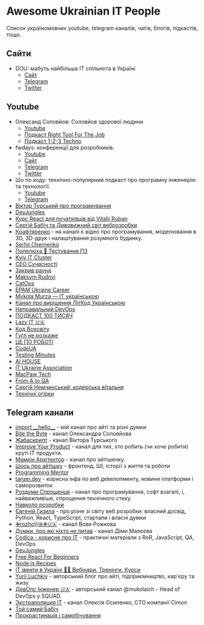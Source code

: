 # Awesome Ukrainian IT People

Список україномовних youtube, telegram каналів, чатів, блогів, підкастів, тощо.

## Сайти

- DOU: мабуть найбільша IT спільнота в Україні
    - [Сайт](https://dou.ua/)
    - [Telegram](https://t.me/doucommunity)
    - [Twitter](https://twitter.com/doucommunity)
 
## Youtube

- Олександ Соловйов: Соловйов здорової людини
    - [Youtube](https://www.youtube.com/@asolovyov)
    - [Подкаст Right Tool For The Job](https://www.youtube.com/playlist?list=PLPcgQFk9n9y9kc6MilJKf9EXhe_RbcpAu)
    - [Подкаст 1-2-3 Techno](https://www.youtube.com/playlist?list=PLwj_3ikgO3CLGGQ_xuXv8DG1upc_ih8SG)
- fwdays: конференції для розробників.
    - [Youtube](https://www.youtube.com/@fwdays)
    - [Сайт](https://fwdays.com/)
    - [Telegram](https://t.me/fwdays)
    - [Twitter](https://twitter.com/fwdays)
- Шо по коду: технічно-популярний подкаст про програмну інженерію та технології.
    - [Youtube](https://www.youtube.com/@shopokodu)
    - [Telegram](https://t.me/shopokodu)
- [Віктор Турський про програмування](https://www.youtube.com/@AboutProgramming)
- [DevJungles](https://www.youtube.com/@DevJungles)
- [Курс React для початківців від Vitalii Ruban](https://www.youtube.com/@reactdev)
- [Сергій Бабіч та Дивовижний світ веброзробки](https://www.youtube.com/@babichweb/videos)
- [Крафтяренко](https://www.youtube.com/@craftiarenko) - на каналі є відео про програмування, моделювання в 3D, 3D-друк і налаштування розумного будинку.
- [Serhii Chernenko](https://www.youtube.com/@serhii.chernenko)
- [Попелюха 👾 Тестування ПЗ](https://www.youtube.com/@Popeliuha)
- [Kyiv IT Cluster](https://www.youtube.com/@kyivitcluster)
- [CEO Сучасності](https://www.youtube.com/@ceo3307)
- [Закрив раунд](https://www.youtube.com/@zakryvlive)
- [Maksym Rudnyi](https://www.youtube.com/@MaksymRudnyi)
- [CatOps](https://www.youtube.com/@catops)
- [EPAM Ukraine Career](https://www.youtube.com/@epamuacareer)
- [Mykola Murza — IT українською](https://www.youtube.com/@mykolamurza)
- [Канал про вирішення ЛітКод Українською](https://www.youtube.com/@leetcodeUA)
- [Неправильний DevOps](https://www.youtube.com/@DenysVasyliev)
- [ПОДКАСТ 100 ТИСЯЧ](https://www.youtube.com/@podcast.100k)
- [Lazy IT 🇺🇦](https://www.youtube.com/@Lazy_IT)
- [Код Всесвіту](https://www.youtube.com/@kod_vsesvitu)
- [Гугл не розкаже](https://www.youtube.com/@guglnerozkazhe-podcast)
- [ЦЕ ПО РОБОТІ](https://www.youtube.com/@forworkpodcast)
- [CodeUA](https://www.youtube.com/@CodeUA)
- [Testing Minutes](https://www.youtube.com/@TestingMinutes)
- [AI HOUSE](https://www.youtube.com/@aihouse_ukraine)
- [IT Ukraine Association](https://www.youtube.com/@ITUkraineAssociation)
- [MacPaw Tech](https://www.youtube.com/@MacPawTech)
- [From A to QA](https://www.youtube.com/@from_a_to_qa)
- [Сергій Немчинський: кодерська вітальня](https://www.youtube.com/@SerhiiNemchynskyi)
- [Технічні огірки](https://www.youtube.com/@tech.cucumbers)

## Telegram канали

- [import \_\_hello\_\_](https://t.me/import_hello) - мій канал про айті та різні думки
- [Bite the Byte](https://t.me/bitethebyte) - канал Олександра Соловйова
- [Жабаскрипт](https://t.me/jabascript) - канал Віктора Турського
- [Improve Your Product](https://t.me/toceo) - канал для тих, хто робить (чи хоче робити) круті IT продукти.
- [Мамкін Архітектор](https://t.me/mamkin_architect) - канал про айтішечку. 
- [Шось про айтішку](https://t.me/frontender_clj) - фронтенд, ШІ, історії з життя та роботи
- [Programming Mentor](https://t.me/programmingmentor)
- [targer.dev](https://t.me/targer_dev) - корисна інфа по веб девелопменту, новини платформи і саморозвиток
- [Роздуми Спрощенця](https://t.me/decomplexifier) - канал про програмування, софт взагалі, і, найважливіше, спрощення технічного стеку.
- [Навколо розробки](https://t.me/this_is_pythonic)
- [Євгеній Гизила](https://t.me/hyzyla_blog) - про різне зі світу веб розробки: власний досвід, Python, React, TypeScript, стартапи і власні думки
- [✙rozho)))k✙🇺🇦](https://t.me/full_of_hatred) - канал Вови Рожкова
- [Думки, про які ніхто не питав](https://t.me/youneverasked) - канал Діми Малєєва
- [Codica - корисне про IT](https://t.me/codica) - практичні матеріали з RoR, JavaScript, QA, DevOps
- [DevJungles](https://t.me/DevJungles)
- [Free React For Beginners](https://t.me/reactbeginners)
- [Node.js Recipes](https://t.me/node_recipes)
- [IT івенти в Україні 🧑‍💻 Вебінари, Тренінги, Курси](https://t.me/+NCpbHgiY8pZhZjZi)
- [Yurii Luchkiv](https://t.me/yyluchkiv_blog) - авторський блог про айті, підприємництво, кар'єру та жизу
- [ДевОпс Інженер 🇺🇦](https://t.me/devopsengineer) - авторський канал @mukolaich - Head of DevOps у SQUAD.
- [Экстраполяция IT](https://t.me/itextrapolation) - канал Олексія Осипенко, СТО компанії Cimon
- [Той самий Бабіч](https://t.me/toisamyibabich)
- [Прокрастинація і самобічування](https://t.me/procrastinationselfflagellation)

